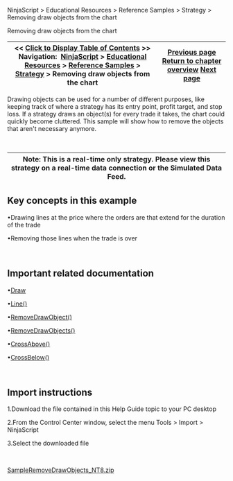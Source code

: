 ﻿


NinjaScript \> Educational Resources \> Reference Samples \> Strategy \> Removing draw objects from the chart






















Removing draw objects from the chart







| \<\< [Click to Display Table of Contents](removing_draw_objects_from_the.md) \>\> **Navigation:**     [NinjaScript](ninjascript.md) \> [Educational Resources](educational_resources.md) \> [Reference Samples](reference_samples.md) \> [Strategy](strategy2.md) \> Removing draw objects from the chart | [Previous page](plotting_from_within_a_ninjasc.md) [Return to chapter overview](strategy2.md) [Next page](resetting_values_at_the_beginn.md) |
| --- | --- |











Drawing objects can be used for a number of different purposes, like keeping track of where a strategy has its entry point, profit target, and stop loss. If a strategy draws an object(s) for every trade it takes, the chart could quickly become cluttered. This sample will show how to remove the objects that aren't necessary anymore.


 




| Note: This is a real\-time only strategy. Please view this strategy on a real\-time data connection or the Simulated Data Feed. |
| --- |



## 


## 


## Key concepts in this example


•Drawing lines at the price where the orders are that extend for the duration of the trade

•Removing those lines when the trade is over

 


## Important related documentation


•[Draw](drawing.md)

•[Line()](line.md)

•[RemoveDrawObject()](removedrawobject.md)

•[RemoveDrawObjects()](removedrawobjects.md)

•[CrossAbove()](crossabove.md)

•[CrossBelow()](crossbelow.md)

 


## Import instructions


1\.Download the file contained in this Help Guide topic to your PC desktop

2\.From the Control Center window, select the menu Tools \> Import \> NinjaScript

3\.Select the downloaded file

 


[SampleRemoveDrawObjects\_NT8\.zip](https://ninjatrader.com/support/helpGuides/nt8/samples/SampleRemoveDrawObjects_NT8.zip)








